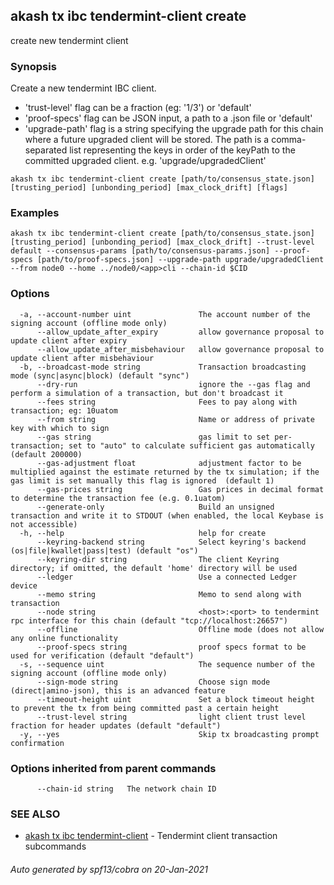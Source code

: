 ## akash tx ibc tendermint-client create

create new tendermint client

### Synopsis

Create a new tendermint IBC client.
  - 'trust-level' flag can be a fraction (eg: '1/3') or 'default'
  - 'proof-specs' flag can be JSON input, a path to a .json file or 'default'
  - 'upgrade-path' flag is a string specifying the upgrade path for this chain where a future upgraded client will be stored. The path is a comma-separated list representing the keys in order of the keyPath to the committed upgraded client.
  e.g. 'upgrade/upgradedClient'

```
akash tx ibc tendermint-client create [path/to/consensus_state.json] [trusting_period] [unbonding_period] [max_clock_drift] [flags]
```

### Examples

```
akash tx ibc tendermint-client create [path/to/consensus_state.json] [trusting_period] [unbonding_period] [max_clock_drift] --trust-level default --consensus-params [path/to/consensus-params.json] --proof-specs [path/to/proof-specs.json] --upgrade-path upgrade/upgradedClient --from node0 --home ../node0/<app>cli --chain-id $CID
```

### Options

```
  -a, --account-number uint               The account number of the signing account (offline mode only)
      --allow_update_after_expiry         allow governance proposal to update client after expiry
      --allow_update_after_misbehaviour   allow governance proposal to update client after misbehaviour
  -b, --broadcast-mode string             Transaction broadcasting mode (sync|async|block) (default "sync")
      --dry-run                           ignore the --gas flag and perform a simulation of a transaction, but don't broadcast it
      --fees string                       Fees to pay along with transaction; eg: 10uatom
      --from string                       Name or address of private key with which to sign
      --gas string                        gas limit to set per-transaction; set to "auto" to calculate sufficient gas automatically (default 200000)
      --gas-adjustment float              adjustment factor to be multiplied against the estimate returned by the tx simulation; if the gas limit is set manually this flag is ignored  (default 1)
      --gas-prices string                 Gas prices in decimal format to determine the transaction fee (e.g. 0.1uatom)
      --generate-only                     Build an unsigned transaction and write it to STDOUT (when enabled, the local Keybase is not accessible)
  -h, --help                              help for create
      --keyring-backend string            Select keyring's backend (os|file|kwallet|pass|test) (default "os")
      --keyring-dir string                The client Keyring directory; if omitted, the default 'home' directory will be used
      --ledger                            Use a connected Ledger device
      --memo string                       Memo to send along with transaction
      --node string                       <host>:<port> to tendermint rpc interface for this chain (default "tcp://localhost:26657")
      --offline                           Offline mode (does not allow any online functionality
      --proof-specs string                proof specs format to be used for verification (default "default")
  -s, --sequence uint                     The sequence number of the signing account (offline mode only)
      --sign-mode string                  Choose sign mode (direct|amino-json), this is an advanced feature
      --timeout-height uint               Set a block timeout height to prevent the tx from being committed past a certain height
      --trust-level string                light client trust level fraction for header updates (default "default")
  -y, --yes                               Skip tx broadcasting prompt confirmation
```

### Options inherited from parent commands

```
      --chain-id string   The network chain ID
```

### SEE ALSO

* [akash tx ibc tendermint-client](akash_tx_ibc_tendermint-client.md)	 - Tendermint client transaction subcommands

###### Auto generated by spf13/cobra on 20-Jan-2021
